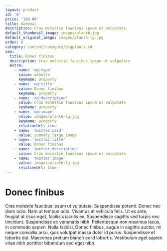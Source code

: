```yaml
---
layout: product
id: '6'
price: '100.00'
title: Oatmeal
description: Cras molestie faucibus ipsum ut vulputate.
default_thumbnail_image: images/plant6.jpg
default_original_image: images/plant6-lg.jpg
order: 6
category: content/category/bigplants.md
seo:
  title: Donec finibus
  description: Cras molestie faucibus ipsum ut vulputate
  extra:
    - name: 'og:type'
      value: website
      keyName: property
    - name: 'og:title'
      value: Donec finibus
      keyName: property
    - name: 'og:description'
      value: Cras molestie faucibus ipsum ut vulputate
      keyName: property
    - name: 'og:image'
      value: images/plant6-lg.jpg
      keyName: property
      relativeUrl: true
    - name: 'twitter:card'
      value: summary_large_image
    - name: 'twitter:title'
      value: Donec finibus
    - name: 'twitter:description'
      value: Cras molestie faucibus ipsum ut vulputate
    - name: 'twitter:image'
      value: images/plant6-lg.jpg
      relativeUrl: true
---
```


# Donec finibus

Cras molestie faucibus ipsum ut vulputate. Suspendisse potenti. Donec nec diam odio. Nam ut tempus odio. Vivamus at vehicula felis. Ut ex ante, feugiat at risus eget, facilisis iaculis ex. Suspendisse sagittis sed turpis nec tincidunt. Suspendisse ac venenatis nibh. Pellentesque non maximus lacus, in commodo sapien. Nulla facilisi. Donec finibus, augue in sagittis auctor, mi neque convallis arcu, quis volutpat massa dolor id purus. Suspendisse et lobortis dui. Maecenas pretium blandit ex id lobortis. Vestibulum eget sapien vitae nibh porttitor bibendum sed eget nibh.